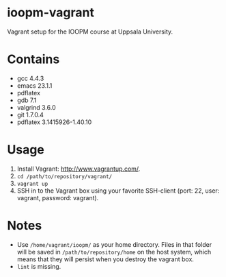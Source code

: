 ioopm-vagrant
=============

Vagrant setup for the IOOPM course at Uppsala University.

Contains
=======

* gcc 4.4.3
* emacs 23.1.1
* pdflatex 
* gdb 7.1
* valgrind 3.6.0
* git 1.7.0.4
* pdflatex 3.1415926-1.40.10

Usage
=======

1. Install Vagrant: http://www.vagrantup.com/.
2. `cd /path/to/repository/vagrant/`
3. `vagrant up`
4. SSH in to the Vagrant box using your favorite SSH-client (port: 22, user: vagrant, password: vagrant).

Notes
=======

* Use `/home/vagrant/ioopm/` as your home directory. Files in that folder will be saved in `/path/to/repository/home` on the host system, which means that they will persist when you destroy the vagrant box.
* `lint` is missing.
